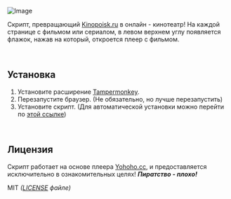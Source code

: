 ![Image](https://raw.githubusercontent.com/Kirlovon/Kinopoisk-Watch/master/image.png)

Скрипт, превращающий [Kinopoisk.ru](https://www.kinopoisk.ru/) в онлайн - кинотеатр! На каждой странице с фильмом или сериалом, в левом верхнем углу появляется флажок, нажав на который, откроется плеер с фильмом. 
 
<br>

## Установка
1. Установите расширение [Tampermonkey](https://www.tampermonkey.net/).
2. Перезапустите браузер. (Не обязательно, но лучше перезапустить)
3. Установите скрипт. (Для автоматической установки можно перейти по [этой ссылке](https://github.com/Kirlovon/Kinopoisk-Watch/raw/master/kinopoisk-watch.user.js))

<br>

## Лицензия
Скрипт работает на основе плеера [Yohoho.cc](https://yohoho.cc/), и предоставляется исключительно в ознакомительных целях! 
***Пиратство - плохо!***

MIT _([LICENSE](https://github.com/Kirlovon/Kinopoisk-Watch/blob/master/LICENSE) файле)_